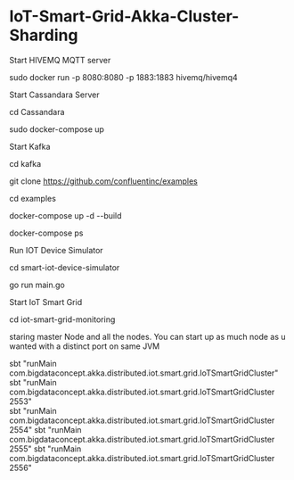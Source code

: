 # IoT-Smart-Grid-Akka-Cluster-Sharding


Start HIVEMQ MQTT server

sudo docker run -p 8080:8080 -p 1883:1883 hivemq/hivemq4

Start Cassandara Server

cd Cassandara <br>

sudo docker-compose up

Start  Kafka 

cd kafka

git clone https://github.com/confluentinc/examples

cd examples

docker-compose up -d --build

docker-compose ps

Run IOT Device Simulator

cd smart-iot-device-simulator 

go run main.go

Start IoT Smart Grid

cd iot-smart-grid-monitoring

staring master Node and all the nodes. You can start up as much node as u wanted with a distinct port on same JVM

sbt "runMain com.bigdataconcept.akka.distributed.iot.smart.grid.IoTSmartGridCluster"  <br>
sbt "runMain com.bigdataconcept.akka.distributed.iot.smart.grid.IoTSmartGridCluster 2553" <br>
sbt "runMain com.bigdataconcept.akka.distributed.iot.smart.grid.IoTSmartGridCluster 2554"
sbt "runMain com.bigdataconcept.akka.distributed.iot.smart.grid.IoTSmartGridCluster 2555"
sbt "runMain com.bigdataconcept.akka.distributed.iot.smart.grid.IoTSmartGridCluster 2556"



